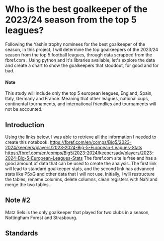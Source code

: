 # Who is the best goalkeeper of the 2023/24 season from the top 5 leagues?

Following the Yashin trophy nominees for the best goalkeeper of the season, in this project, I will determine the top goalkeepers of the 2023/24 season from the top 5 football leagues, through data scrapped from the fbref.com . Using python and It's libraries available, let's explore the data and create a chart to show the goalkeepers that stoodout, for good and for bad.

#### Note

This study will include only the top 5 european leagues, England, Spain, Italy, Germany and France. Meaning that other leagues, national cups, continental tournaments, and international friendlies and tournaments will not be accounted. 

## Introduction

Using the links below, I was able to retrieve all the information I needed to create this notebook.
https://fbref.com/en/comps/Big5/2023-2024/keepers/players/2023-2024-Big-5-European-Leagues-Stats
https://fbref.com/en/comps/Big5/2023-2024/keepersadv/players/2023-2024-Big-5-European-Leagues-Stats
The fbref.com site is free and has a good amount of data that can be used to create the analysis.
The first link will lead to standard goalkeeper stats, and the second link has advanced stats like PSxG and other data that I will not use.
Initially, I will restructure the tables, rename columns, delete columns, clean registers with NaN and merge the two tables.

## Note #2

Matz Sels is the only goalkeeper that played for two clubs in a season, Nottingham Forest and Strasbourg.

## Standards


